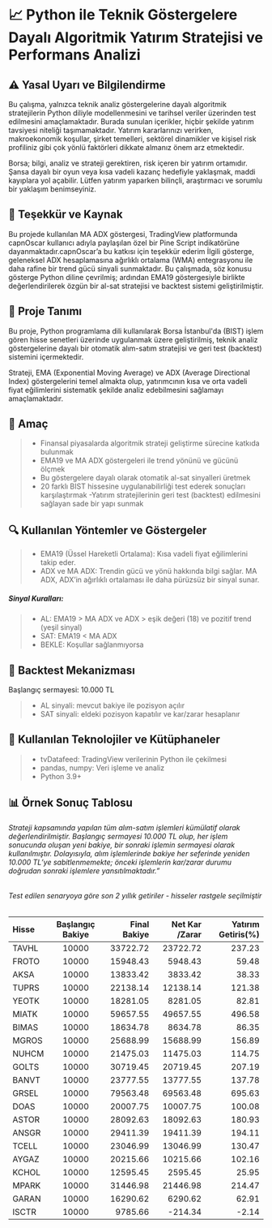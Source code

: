 # 📈 Python ile Teknik Göstergelere Dayalı Algoritmik Yatırım Stratejisi ve Performans Analizi

## ⚠️ Yasal Uyarı ve Bilgilendirme
Bu çalışma, yalnızca teknik analiz göstergelerine dayalı algoritmik stratejilerin Python diliyle modellenmesini ve tarihsel veriler üzerinden test edilmesini amaçlamaktadır. Burada sunulan içerikler, hiçbir şekilde yatırım tavsiyesi niteliği taşımamaktadır. Yatırım kararlarınızı verirken, makroekonomik koşullar, şirket temelleri, sektörel dinamikler ve kişisel risk profiliniz gibi çok yönlü faktörleri dikkate almanız önem arz etmektedir.

Borsa; bilgi, analiz ve strateji gerektiren, risk içeren bir yatırım ortamıdır. Şansa dayalı bir oyun veya kısa vadeli kazanç hedefiyle yaklaşmak, maddi kayıplara yol açabilir. Lütfen yatırım yaparken bilinçli, araştırmacı ve sorumlu bir yaklaşım benimseyiniz.

## 🙏 Teşekkür ve Kaynak

Bu projede kullanılan MA ADX göstergesi, TradingView platformunda capnOscar kullanıcı adıyla paylaşılan özel bir Pine Script indikatörüne dayanmaktadır.capnOscar’a bu katkısı için teşekkür ederim
İlgili gösterge, geleneksel ADX hesaplamasına ağırlıklı ortalama (WMA) entegrasyonu ile daha rafine bir trend gücü sinyali sunmaktadır.
Bu çalışmada, söz konusu gösterge Python diline çevrilmiş; ardından EMA19 göstergesiyle birlikte değerlendirilerek özgün bir al-sat stratejisi ve backtest sistemi geliştirilmiştir.


## 📌 Proje Tanımı
Bu proje, Python programlama dili kullanılarak Borsa İstanbul'da (BIST) işlem gören hisse senetleri üzerinde uygulanmak üzere geliştirilmiş, teknik analiz göstergelerine dayalı bir otomatik alım-satım stratejisi ve geri test (backtest) sistemini içermektedir.

Strateji, EMA (Exponential Moving Average) ve ADX (Average Directional Index) göstergelerini temel almakta olup, yatırımcının kısa ve orta vadeli fiyat eğilimlerini sistematik şekilde analiz edebilmesini sağlamayı amaçlamaktadır.

## 🎯 Amaç

>- Finansal piyasalarda algoritmik strateji geliştirme sürecine katkıda bulunmak
>- EMA19 ve MA ADX göstergeleri ile trend yönünü ve gücünü ölçmek
>- Bu göstergelere dayalı olarak otomatik al-sat sinyalleri üretmek
>- 20 farklı BIST hissesine uygulanabilirliği test ederek sonuçları karşılaştırmak
>-Yatırım stratejilerinin geri test (backtest) edilmesini sağlayan sade bir yapı sunmak

## 🔍 Kullanılan Yöntemler ve Göstergeler
>- EMA19 (Üssel Hareketli Ortalama): Kısa vadeli fiyat eğilimlerini takip eder.
>- ADX ve MA ADX: Trendin gücü ve yönü hakkında bilgi sağlar. MA ADX, ADX’in ağırlıklı ortalaması ile daha pürüzsüz bir sinyal sunar.
##### Sinyal Kuralları:

>- AL: EMA19 > MA ADX ve ADX > eşik değeri (18) ve pozitif trend (yeşil sinyal)
>- SAT: EMA19 < MA ADX
>- BEKLE: Koşullar sağlanmıyorsa


## 🔁 Backtest Mekanizması

Başlangıç sermayesi: 10.000 TL
>- AL sinyali: mevcut bakiye ile pozisyon açılır
>- SAT sinyali: eldeki pozisyon kapatılır ve kar/zarar hesaplanır


## 🧰 Kullanılan Teknolojiler ve Kütüphaneler

>- tvDatafeed: TradingView verilerinin Python ile çekilmesi
>- pandas, numpy: Veri işleme ve analiz
>- Python 3.9+

## 📊 Örnek Sonuç Tablosu

###### Strateji kapsamında yapılan tüm alım-satım işlemleri kümülatif olarak değerlendirilmiştir. Başlangıç sermayesi 10.000 TL olup, her işlem sonucunda oluşan yeni bakiye, bir sonraki işlemin sermayesi olarak kullanılmıştır. Dolayısıyla, alım işlemlerinde bakiye her seferinde yeniden 10.000 TL’ye sabitlenmemekte; önceki işlemlerin kar/zarar durumu doğrudan sonraki işlemlere yansıtılmaktadır.”


###### Test edilen senaryoya göre son 2 yıllık getiriler - hisseler rastgele seçilmiştir


|Hisse|Başlangıç Bakiye|Final Bakiye|Net Kar /Zarar|Yatırım Getiris(%)|
|:---|:---:|---:|---:|---:|
|TAVHL|10000|33722.72|23722.72|237.23|
|FROTO|10000|15948.43|5948.43|59.48|
|AKSA|10000|13833.42|3833.42|38.33|
|TUPRS|10000|22138.14|12138.14|121.38|
|YEOTK|10000|18281.05|8281.05|82.81|
|MIATK|10000|59657.55|49657.55|496.58|
|BIMAS|10000|18634.78|8634.78|86.35|
|MGROS|10000|25688.99|15688.99|156.89|
|NUHCM|10000|21475.03|11475.03|114.75|
|GOLTS|10000|30719.45|20719.45|207.19|
|BANVT|10000|23777.55|13777.55|137.78|
|GRSEL|10000|79563.48|69563.48|695.63|
|DOAS|10000|20007.75|10007.75|100.08|
|ASTOR|10000|28092.63|18092.63|180.93|
|ANSGR|10000|29411.39|19411.39|194.11|
|TCELL|10000|23046.99|13046.99|130.47|
|AYGAZ|10000|20215.66|10215.66|102.16|
|KCHOL|10000|12595.45|2595.45|25.95|
|MPARK|10000|31446.98|21446.98|214.47|
|GARAN|10000|16290.62|6290.62|62.91|
|ISCTR|10000|9785.66|-214.34|-2.14|













